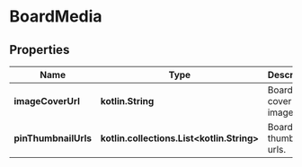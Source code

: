 
# BoardMedia

## Properties
Name | Type | Description | Notes
------------ | ------------- | ------------- | -------------
**imageCoverUrl** | **kotlin.String** | Board cover image. |  [optional]
**pinThumbnailUrls** | **kotlin.collections.List&lt;kotlin.String&gt;** | Board pin thumbnail urls. |  [optional]



